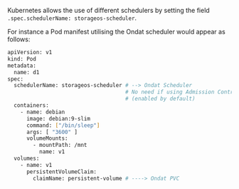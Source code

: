 Kubernetes allows the use of different schedulers by setting the field
`.spec.schedulerName: storageos-scheduler`.

For instance a Pod manifest utilising the Ondat scheduler would appear as follows:

```bash
apiVersion: v1
kind: Pod
metadata:
  name: d1
spec:
  schedulerName: storageos-scheduler # --> Ondat Scheduler
                                     # No need if using Admission Controller
                                     # (enabled by default)
  containers:
    - name: debian
      image: debian:9-slim
      command: ["/bin/sleep"]
      args: [ "3600" ]
      volumeMounts:
        - mountPath: /mnt
          name: v1
  volumes:
    - name: v1
      persistentVolumeClaim:
        claimName: persistent-volume # ----> Ondat PVC

```
